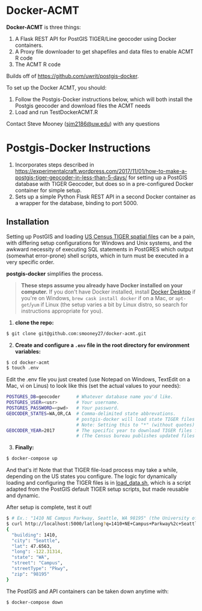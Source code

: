 # Docker-ACMT
**Docker-ACMT** is three things:

1) A Flask REST API for PostGIS TIGER/Line geocoder using Docker containers. 
2) A Proxy file downloader to get shapefiles and data files to enable ACMT R code
3) The ACMT R code

Builds off of https://github.com/uwrit/postgis-docker.

To set up the Docker ACMT, you should:

1) Follow the Postgis-Docker instructions below, which will both install the Postgis geocoder and download files the ACMT needs
2) Load and run TestDockerACMT.R

Contact Steve Mooney (sjm2186@uw.edu) with any questions

# Postgis-Docker Instructions

1) Incorporates steps described in https://experimentalcraft.wordpress.com/2017/11/01/how-to-make-a-postgis-tiger-geocoder-in-less-than-5-days/ for setting up a PostGIS database with TIGER Geocoder, but does so in a pre-configured Docker container for simple setup.
2) Sets up a simple Python Flask REST API in a second Docker container as a wrapper for the database, binding to port 5000.

## Installation
Setting up PostGIS and loading [US Census TIGER spatial files](https://www.census.gov/programs-surveys/geography.html) can be a pain, with differing setup configurations for Windows and Unix systems, and the awkward necessity of executing SQL statements in PostGRES which output (somewhat error-prone) shell scripts, which in turn must be executed in a very specific order.

**postgis-docker** simplifies the process.
> **These steps assume you already have Docker installed on your computer.** If you don't have Docker installed, install [Docker Desktop](https://docs.docker.com/docker-for-windows/install/) if you're on Windows, `brew cask install docker` if on a Mac, or `apt-get`/`yum` if Linux (the setup varies a bit by Linux distro, so search for instructions appropriate for you).

1) **clone the repo:**
```bash
$ git clone git@github.com:smooney27/docker-acmt.git
```

2) **Create and configure a `.env` file in the root directory for environment variables:**
```bash
$ cd docker-acmt
$ touch .env
```

Edit the .env file you just created (use Notepad on Windows, TextEdit on a Mac, vi on Linus)  to look like this (set the actual values to your needs):
```bash
POSTGRES_DB=geocoder      # Whatever database name you'd like.
POSTGRES_USER=<usr>       # Your username.
POSTGRES_PASSWORD=<pwd>   # Your password.
GEOCODER_STATES=WA,OR,CA  # Comma-delimited state abbrevations.
                          # postgis-docker will load state TIGER files for each state specified here.
                          # Note: Setting this to "*" (without quotes) will load data for all US states.
GEOCODER_YEAR=2017        # The specific year to download TIGER files for.
                          # (The Census bureau publishes updated files each year)
```

3) **Finally:**
```bash
$ docker-compose up
```

And that's it! Note that that TIGER file-load process may take a while, depending on the US states you configure. The logic for dynamically loading and configuring the TIGER files is in [load_data.sh](./src/db/load_data.sh), which is a script adapted from the PostGIS default TIGER setup scripts, but made reusable and dynamic.

After setup is complete, test it out!
```bash
$ # Ex.: "1410 NE Campus Parkway, Seattle, WA 98195" (the University of Washington)
$ curl http://localhost:5000/latlong?q=1410+NE+Campus+Parkway%2c+Seattle%2c+WA+98195
{
  "building": 1410,
  "city": "Seattle",
  "lat": 47.6563,
  "long": -122.31314,
  "state": "WA",
  "street": "Campus",
  "streetType": "Pkwy",
  "zip": "98195"
}
```

The PostGIS and API containers can be taken down anytime with:
```bash
$ docker-compose down
```


